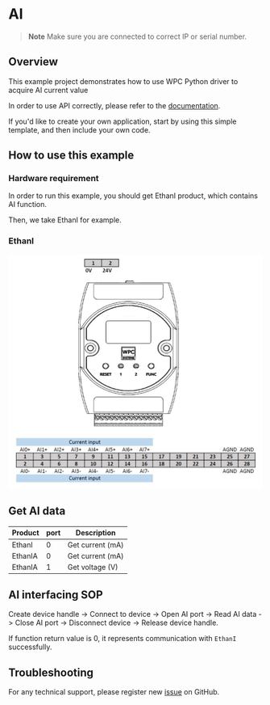 # AI
> **Note**
> Make sure you are connected to correct IP or serial number.

## Overview

This example project demonstrates how to use WPC Python driver to acquire AI current value

In order to use API correctly, please refer to the [documentation](https://wpc-systems-ltd.github.io/WPC_Python_driver_release/).

If you'd like to create your own application, start by using this simple template, and then include your own code.

## How to use this example

### Hardware requirement

In order to run this example, you should get EthanI product, which contains AI function.

Then, we take EthanI for example.

### EthanI

<img src="https://github.com/WPC-Systems-Ltd/WPC_Python_driver_release/blob/main/Reference/Pinouts/pinout-EthanI.JPG" alt="drawing" width="600"/>

## Get AI data

| Product |port | Description      |
|---------|-----|------------------|
| EthanI  | 0   | Get current (mA) |
| EthanIA | 0   | Get current (mA) |
| EthanIA | 1   | Get voltage (V)  |

## AI interfacing SOP

Create device handle -> Connect to device -> Open AI port -> Read AI data -> Close AI port -> Disconnect device -> Release device handle.

If function return value is 0, it represents communication with `EthanI` successfully.

## Troubleshooting

For any technical support, please register new [issue](https://github.com/WPC-Systems-Ltd/WPC_Python_driver_release/issues) on GitHub.